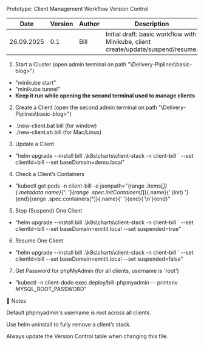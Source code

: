 Prototype: Client Management Workflow
 Version Control

| Date       | Version | Author | Description                                                                       |
| ---------- | ------- | ------ | --------------------------------------------------------------------------------- |
| 26.09.2025 | 0.1     | Bill   | Initial draft: basic workflow with Minikube, client create/update/suspend/resume. |


1. Start a Cluster (open admin terminal on path "\Delivery-Piplines\basic-blog>")
- "minikube start"
- "minikube tunnel"
- **Keep it run while opening the second terminal used to manage clients**

2. Create a Client (open the second admin terminal on path "\Delivery-Piplines\basic-blog>")
 - .\new-client.bat bill (for window)
 - ./new-client.sh bill (for Mac/Linux)

3. Update a Client
 - "helm upgrade --install bill .\k8s\charts\client-stack -n client-bill `
  --set clientId=bill --set baseDomain=demo.local"

4. Check a Client’s Containers
 - "kubectl get pods -n client-bill -o jsonpath="{range .items[*]}{.metadata.name}{': '}{range .spec.initContainers[*]}{.name}{' (init) '}{end}{range .spec.containers[*]}{.name}{' '}{end}{'\n'}{end}"

5. Stop (Suspend) One Client
 - "helm upgrade --install bill .\k8s\charts\client-stack -n client-bill `
  --set clientId=bill --set baseDomain=emitit.local --set suspended=true"

6. Resume One Client
 - "helm upgrade --install bill .\k8s\charts\client-stack -n client-bill `
  --set clientId=bill --set baseDomain=emitit.local --set suspended=false"

7. Get Password for phpMyAdmin (for all clients, username is 'root')
 - "kubectl -n client-dodo exec deploy/bill-phpmyadmin -- printenv MYSQL_ROOT_PASSWORD"

📝 Notes

Default phpmyadmin's username is root across all clients.

Use helm uninstall to fully remove a client’s stack.

Always update the Version Control table when changing this file.